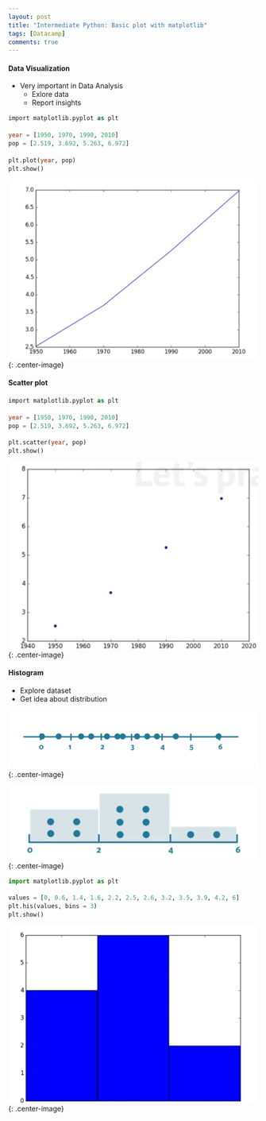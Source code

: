 ```yaml
---
layout: post
title: "Intermediate Python: Basic plot with matplotlib"
tags: [Datacamp]
comments: true
---
```


#### Data Visualization
- Very important in Data Analysis
  - Exlore data
  - Report insights

```sql
import matplotlib.pyplot as plt

year = [1950, 1970, 1990, 2010]
pop = [2.519, 3.692, 5.263, 6.972]

plt.plot(year, pop)
plt.show()
```

![Image-1](../images/2019-11-07-Python-dc-basic-plots-with-matplotlib-1.png){: .center-image}

#### Scatter plot

```sql
import matplotlib.pyplot as plt

year = [1950, 1970, 1990, 2010]
pop = [2.519, 3.692, 5.263, 6.972]

plt.scatter(year, pop)
plt.show()
```
![Image-1](../images/2019-11-07-Python-dc-basic-plots-with-matplotlib-2.png){: .center-image}

#### Histogram
- Explore dataset
- Get idea about distribution

![Image-1](../images/2019-11-07-Python-dc-basic-plots-with-matplotlib-3.png){: .center-image}

![Image-1](../images/2019-11-07-Python-dc-basic-plots-with-matplotlib-4.png){: .center-image}

```python
import matplotlib.pyplot as plt

values = [0, 0.6, 1.4, 1.6, 2.2, 2.5, 2.6, 3.2, 3.5, 3.9, 4.2, 6]
plt.his(values, bins = 3)
plt.show()
```
![Image-1](../images/2019-11-07-Python-dc-basic-plots-with-matplotlib-5.png){: .center-image}

